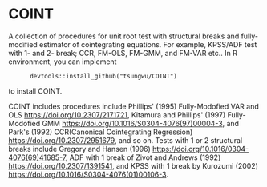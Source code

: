# COINT
A collection of procedures for unit root test with structural breaks and fully-modified estimator of cointegrating equations. For example, KPSS/ADF test with 1- and 2- break; CCR, FM-OLS, FM-GMM, and FM-VAR etc.. 
In R environment, you can implement 

          devtools::install_github("tsungwu/COINT") 

to install COINT.

COINT includes procedures include Phillips' (1995) Fully-Modofied VAR and OLS <https://doi.org/10.2307/2171721>,  Kitamura and Phillips' (1997) Fully-Modofied GMM <https://doi.org/10.1016/S0304-4076(97)00004-3>, and Park's (1992) CCR(Canonical Cointegrating Regression) <https://doi.org/10.2307/2951679>, and so on. Tests with 1 or 2 structural breaks include Gregory and Hansen (1996) <https://doi.org/10.1016/0304-4076(69)41685-7>, ADF with 1 break of Zivot and Andrews (1992) <https://doi.org/10.2307/1391541>, and KPSS with 1 break by Kurozumi (2002) <https://doi.org/10.1016/S0304-4076(01)00106-3>.
